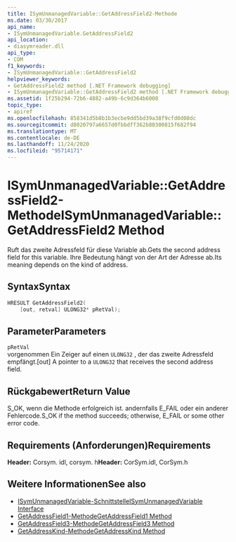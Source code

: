 ```yaml
---
title: ISymUnmanagedVariable::GetAddressField2-Methode
ms.date: 03/30/2017
api_name:
- ISymUnmanagedVariable.GetAddressField2
api_location:
- diasymreader.dll
api_type:
- COM
f1_keywords:
- ISymUnmanagedVariable::GetAddressField2
helpviewer_keywords:
- GetAddressField2 method [.NET Framework debugging]
- ISymUnmanagedVariable::GetAddressField2 method [.NET Framework debugging]
ms.assetid: 1f25b294-72b6-4882-a49b-6c9d364b6008
topic_type:
- apiref
ms.openlocfilehash: 858341d5b8b1b3ecbe9dd5bd39a38f9cfd0d08dc
ms.sourcegitcommit: d8020797a6657d0fbbdff362b80300815f682f94
ms.translationtype: MT
ms.contentlocale: de-DE
ms.lasthandoff: 11/24/2020
ms.locfileid: "95714171"
---
```

# <a name="isymunmanagedvariablegetaddressfield2-method"></a><span data-ttu-id="eb5a5-102">ISymUnmanagedVariable::GetAddressField2-Methode</span><span class="sxs-lookup"><span data-stu-id="eb5a5-102">ISymUnmanagedVariable::GetAddressField2 Method</span></span>

<span data-ttu-id="eb5a5-103">Ruft das zweite Adressfeld für diese Variable ab.</span><span class="sxs-lookup"><span data-stu-id="eb5a5-103">Gets the second address field for this variable.</span></span> <span data-ttu-id="eb5a5-104">Ihre Bedeutung hängt von der Art der Adresse ab.</span><span class="sxs-lookup"><span data-stu-id="eb5a5-104">Its meaning depends on the kind of address.</span></span>  
  
## <a name="syntax"></a><span data-ttu-id="eb5a5-105">Syntax</span><span class="sxs-lookup"><span data-stu-id="eb5a5-105">Syntax</span></span>  
  
```cpp  
HRESULT GetAddressField2(  
    [out, retval] ULONG32* pRetVal);  
```  
  
## <a name="parameters"></a><span data-ttu-id="eb5a5-106">Parameter</span><span class="sxs-lookup"><span data-stu-id="eb5a5-106">Parameters</span></span>  

 `pRetVal`  
 <span data-ttu-id="eb5a5-107">vorgenommen Ein Zeiger auf einen `ULONG32` , der das zweite Adressfeld empfängt.</span><span class="sxs-lookup"><span data-stu-id="eb5a5-107">[out] A pointer to a `ULONG32` that receives the second address field.</span></span>  
  
## <a name="return-value"></a><span data-ttu-id="eb5a5-108">Rückgabewert</span><span class="sxs-lookup"><span data-stu-id="eb5a5-108">Return Value</span></span>  

 <span data-ttu-id="eb5a5-109">S_OK, wenn die Methode erfolgreich ist. andernfalls E_FAIL oder ein anderer Fehlercode.</span><span class="sxs-lookup"><span data-stu-id="eb5a5-109">S_OK if the method succeeds; otherwise, E_FAIL or some other error code.</span></span>  
  
## <a name="requirements"></a><span data-ttu-id="eb5a5-110">Requirements (Anforderungen)</span><span class="sxs-lookup"><span data-stu-id="eb5a5-110">Requirements</span></span>  

 <span data-ttu-id="eb5a5-111">**Header:** Corsym. idl, corsym. h</span><span class="sxs-lookup"><span data-stu-id="eb5a5-111">**Header:** CorSym.idl, CorSym.h</span></span>  
  
## <a name="see-also"></a><span data-ttu-id="eb5a5-112">Weitere Informationen</span><span class="sxs-lookup"><span data-stu-id="eb5a5-112">See also</span></span>

- [<span data-ttu-id="eb5a5-113">ISymUnmanagedVariable-Schnittstelle</span><span class="sxs-lookup"><span data-stu-id="eb5a5-113">ISymUnmanagedVariable Interface</span></span>](isymunmanagedvariable-interface.md)
- [<span data-ttu-id="eb5a5-114">GetAddressField1-Methode</span><span class="sxs-lookup"><span data-stu-id="eb5a5-114">GetAddressField1 Method</span></span>](isymunmanagedvariable-getaddressfield1-method.md)
- [<span data-ttu-id="eb5a5-115">GetAddressField3-Methode</span><span class="sxs-lookup"><span data-stu-id="eb5a5-115">GetAddressField3 Method</span></span>](isymunmanagedvariable-getaddressfield3-method.md)
- [<span data-ttu-id="eb5a5-116">GetAddressKind-Methode</span><span class="sxs-lookup"><span data-stu-id="eb5a5-116">GetAddressKind Method</span></span>](isymunmanagedvariable-getaddresskind-method.md)

